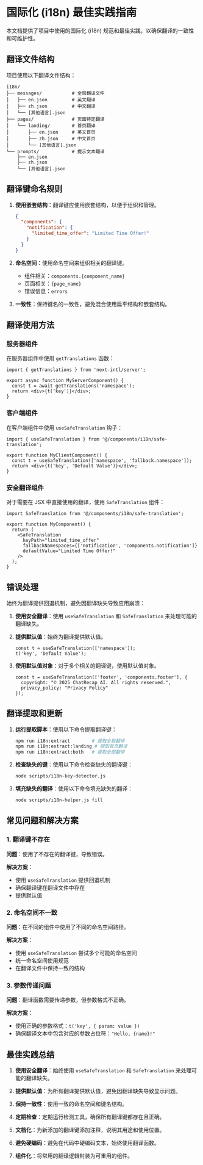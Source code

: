 # 国际化 (i18n) 最佳实践指南

本文档提供了项目中使用的国际化 (i18n) 规范和最佳实践，以确保翻译的一致性和可维护性。

## 翻译文件结构

项目使用以下翻译文件结构：

```
i18n/
├── messages/           # 全局翻译文件
│   ├── en.json         # 英文翻译
│   ├── zh.json         # 中文翻译
│   └── [其他语言].json
├── pages/              # 页面特定翻译
│   └── landing/        # 首页翻译
│       ├── en.json     # 英文首页
│       ├── zh.json     # 中文首页
│       └── [其他语言].json
└── prompts/            # 提示文本翻译
    ├── en.json
    ├── zh.json
    └── [其他语言].json
```

## 翻译键命名规则

1. **使用嵌套结构**：翻译键应使用嵌套结构，以便于组织和管理。
   ```json
   {
     "components": {
       "notification": {
         "limited_time_offer": "Limited Time Offer!"
       }
     }
   }
   ```

2. **命名空间**：使用命名空间来组织相关的翻译键。
   - 组件相关：`components.{component_name}`
   - 页面相关：`{page_name}`
   - 错误信息：`errors`

3. **一致性**：保持键名的一致性，避免混合使用扁平结构和嵌套结构。

## 翻译使用方法

### 服务器组件

在服务器组件中使用 `getTranslations` 函数：

```tsx
import { getTranslations } from 'next-intl/server';

export async function MyServerComponent() {
  const t = await getTranslations('namespace');
  return <div>{t('key')}</div>;
}
```

### 客户端组件

在客户端组件中使用 `useSafeTranslation` 钩子：

```tsx
import { useSafeTranslation } from '@/components/i18n/safe-translation';

export function MyClientComponent() {
  const t = useSafeTranslation(['namespace', 'fallback.namespace']);
  return <div>{t('key', 'Default Value')}</div>;
}
```

### 安全翻译组件

对于需要在 JSX 中直接使用的翻译，使用 `SafeTranslation` 组件：

```tsx
import SafeTranslation from '@/components/i18n/safe-translation';

export function MyComponent() {
  return (
    <SafeTranslation
      keyPath="limited_time_offer"
      fallbackNamespaces={['notification', 'components.notification']}
      defaultValue="Limited Time Offer!"
    />
  );
}
```

## 错误处理

始终为翻译提供回退机制，避免因翻译缺失导致应用崩溃：

1. **使用安全翻译**：使用 `useSafeTranslation` 和 `SafeTranslation` 来处理可能的翻译缺失。

2. **提供默认值**：始终为翻译提供默认值。
   ```tsx
   const t = useSafeTranslation(['namespace']);
   t('key', 'Default Value');
   ```

3. **使用默认值对象**：对于多个相关的翻译键，使用默认值对象。
   ```tsx
   const t = useSafeTranslation(['footer', 'components.footer'], {
     copyright: "© 2025 ChatRecap AI. All rights reserved.",
     privacy_policy: "Privacy Policy"
   });
   ```

## 翻译提取和更新

1. **运行提取脚本**：使用以下命令提取翻译键：
   ```bash
   npm run i18n:extract        # 提取全局翻译
   npm run i18n:extract:landing # 提取首页翻译
   npm run i18n:extract:both   # 提取全部翻译
   ```

2. **检查缺失的键**：使用以下命令检查缺失的翻译键：
   ```bash
   node scripts/i18n-key-detector.js
   ```

3. **填充缺失的翻译**：使用以下命令填充缺失的翻译：
   ```bash
   node scripts/i18n-helper.js fill
   ```

## 常见问题和解决方案

### 1. 翻译键不存在

**问题**：使用了不存在的翻译键，导致错误。

**解决方案**：
- 使用 `useSafeTranslation` 提供回退机制
- 确保翻译键在翻译文件中存在
- 提供默认值

### 2. 命名空间不一致

**问题**：在不同的组件中使用了不同的命名空间路径。

**解决方案**：
- 使用 `useSafeTranslation` 尝试多个可能的命名空间
- 统一命名空间使用规范
- 在翻译文件中保持一致的结构

### 3. 参数传递问题

**问题**：翻译函数需要传递参数，但参数格式不正确。

**解决方案**：
- 使用正确的参数格式：`t('key', { param: value })`
- 确保翻译文本中包含对应的参数占位符：`"Hello, {name}!"`

## 最佳实践总结

1. **使用安全翻译**：始终使用 `useSafeTranslation` 和 `SafeTranslation` 来处理可能的翻译缺失。

2. **提供默认值**：为所有翻译提供默认值，避免因翻译缺失导致显示问题。

3. **保持一致性**：使用一致的命名空间和键名结构。

4. **定期检查**：定期运行检测工具，确保所有翻译键都存在且正确。

5. **文档化**：为新添加的翻译键添加注释，说明其用途和使用位置。

6. **避免硬编码**：避免在代码中硬编码文本，始终使用翻译函数。

7. **组件化**：将常用的翻译逻辑封装为可重用的组件。
